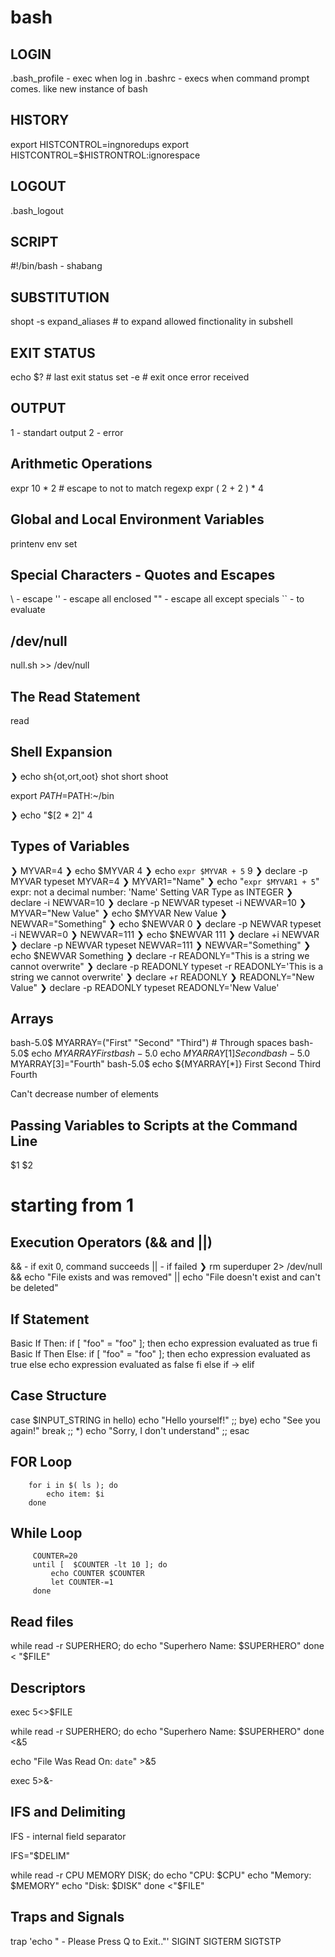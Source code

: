 # bash

LOGIN
-----
.bash_profile - exec when log in
.bashrc - execs when command prompt comes. like new instance of bash

HISTORY
-------
export HISTCONTROL=ingnoredups
export HISTCONTROL=$HISTRONTROL:ignorespace

LOGOUT
------
.bash_logout

SCRIPT
------
#!/bin/bash - shabang

SUBSTITUTION
------------
shopt -s expand_aliases # to expand allowed finctionality in subshell

EXIT STATUS
-----------
echo $? # last exit status
set -e # exit once error received

OUTPUT
------
1 - standart output
2 - error

Arithmetic Operations
---------------------
expr 10 \* 2 # escape to not to match regexp
expr \( 2 + 2 \) \* 4

Global and Local Environment Variables
--------------------------------------
printenv
env
set

Special Characters - Quotes and Escapes
---------------------------------------
\ - escape
'' - escape all enclosed
"" - escape all except specials
`` - to evaluate

/dev/null
---------
null.sh >> /dev/null

The Read Statement
------------------
read

Shell Expansion
---------------
❯ echo sh{ot,ort,oot}
shot short shoot

export $PATH=$PATH:~/bin

❯ echo "$[2 * 2]"
4

Types of Variables
------------------
❯ MYVAR=4
❯ echo $MYVAR
4
❯ echo `expr $MYVAR + 5`
9
❯ declare -p MYVAR
typeset MYVAR=4
❯ MYVAR1="Name"
❯ echo "`expr $MYVAR1 + 5`"
expr: not a decimal number: 'Name'
Setting VAR Type as INTEGER
❯ declare -i NEWVAR=10
❯ declare -p NEWVAR
typeset -i NEWVAR=10
❯ MYVAR="New Value"
❯ echo $MYVAR
New Value
❯ NEWVAR="Something"
❯ echo $NEWVAR
0
❯ declare -p NEWVAR
typeset -i NEWVAR=0
❯ NEWVAR=111
❯ echo $NEWVAR
111
❯ declare +i NEWVAR
❯ declare -p NEWVAR
typeset NEWVAR=111
❯ NEWVAR="Something"
❯ echo $NEWVAR
Something
❯ declare -r READONLY="This is a string we cannot overwrite"
❯ declare -p READONLY
typeset -r READONLY='This is a string we cannot overwrite'
❯ declare +r READONLY
❯ READONLY="New Value"
❯ declare -p READONLY
typeset READONLY='New Value'

Arrays
------
bash-5.0$ MYARRAY=("First" "Second" "Third") # Through spaces
bash-5.0$ echo $MYARRAY
First
bash-5.0$ echo ${MYARRAY[1]}
Second
bash-5.0$ MYARRAY[3]="Fourth"
bash-5.0$ echo ${MYARRAY[*]}
First Second Third Fourth

Can't decrease number of elements

Passing Variables to Scripts at the Command Line
------------------------------------------------
$1 $2
# starting from 1

Execution Operators (&& and ||)
-------------------------------
&& - if exit 0, command succeeds
|| - if failed
❯ rm superduper 2> /dev/null && echo "File exists and was removed" || echo "File doesn't exist and can't be deleted"

If Statement
------------

Basic If Then:
            if [ "foo" = "foo" ]; then
               echo expression evaluated as true
            fi
Basic If Then Else:
            if [ "foo" = "foo" ]; then
               echo expression evaluated as true
            else
               echo expression evaluated as false
            fi
else if -> elif            

Case Structure
--------------
case $INPUT_STRING in
	hello)
		echo "Hello yourself!"
		;;
	bye)
		echo "See you again!"
		break
		;;
	*)
		echo "Sorry, I don't understand"
		;;
  esac

FOR Loop
--------
        for i in $( ls ); do
            echo item: $i
        done

While Loop
----------
         COUNTER=20
         until [  $COUNTER -lt 10 ]; do
             echo COUNTER $COUNTER
             let COUNTER-=1
         done

Read files
----------
while read -r SUPERHERO; do
  echo "Superhero Name: $SUPERHERO"
done < "$FILE"

Descriptors
-----------
exec 5<>$FILE

while read -r SUPERHERO; do
  echo "Superhero Name: $SUPERHERO"
done <&5

echo "File Was Read On: `date`" >&5

exec 5>&-

IFS and Delimiting
------------------
IFS - internal field separator

IFS="$DELIM"

while read -r CPU MEMORY DISK; do
  echo "CPU: $CPU"
  echo "Memory: $MEMORY"
  echo "Disk: $DISK"
done <"$FILE"

Traps and Signals
-----------------

trap 'echo " - Please Press Q to Exit.."' SIGINT SIGTERM SIGTSTP

